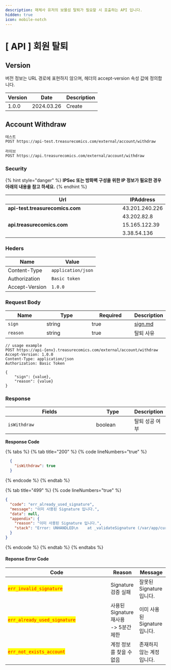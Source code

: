 ```yaml
---
description: 매체사 유저의 보물섬 탈퇴가 필요할 시 호출하는 API 입니다.
hidden: true
icon: mobile-notch
---
```


# \[ API ] 회원 탈퇴

## Version

버전 정보는 URL 경로에 표현하지 않으며, 헤더의 accept-version 속성 값에 정의합니다.

| Version | Date       | Description |
| ------- | ---------- | ----------- |
| 1.0.0   | 2024.03.26 | Create      |

## Account Withdraw

```
테스트
POST https://api-test.treasurecomics.com/external/account/withdraw

라이브
POST https://api.treasurecomics.com/external/account/withdraw
```

### Security

{% hint style="danger" %}
**IPSec 또는 방화벽 구성을 위한 IP 정보가 필요한 경우 아래의 내용을 참고 하세요.**
{% endhint %}

<table><thead><tr><th width="344">Url</th><th>IPAddress</th></tr></thead><tbody><tr><td><strong>api-test.treasurecomics.com</strong></td><td>43.201.240.226</td></tr><tr><td></td><td>43.202.82.8</td></tr><tr><td><strong>api.treasurecomics.com</strong></td><td>15.165.122.39</td></tr><tr><td></td><td>3.38.54.136</td></tr></tbody></table>

### Heders

| Name           | Value              |
| -------------- | ------------------ |
| Content-Type   | `application/json` |
| Authorization  | `Basic token`      |
| Accept-Version | `1.0.0`            |

### **Request Body**

<table data-full-width="false"><thead><tr><th width="116">Name</th><th width="141">Type</th><th width="127">Required</th><th>Description</th></tr></thead><tbody><tr><td><code>sign</code></td><td>string</td><td>true</td><td><a data-mention href="web-view/sign.md">sign.md</a></td></tr><tr><td><code>reason</code></td><td>string</td><td>true</td><td>탈퇴 사유</td></tr></tbody></table>

```
// usage example
POST https://api-{env}.treasurecomics.com/external/account/withdraw
Accept-Version: 1.0.0
Content-Type: application/json
Authorization: Basic Token

{
    "sign": {value},
    "reason": {value}
}
```

### **Response**

<table><thead><tr><th width="270">Fields</th><th width="106">Type</th><th>Description</th></tr></thead><tbody><tr><td><code>isWithdraw</code></td><td>boolean</td><td>탈퇴 성공 여부</td></tr></tbody></table>

**Response Code**

{% tabs %}
{% tab title="200" %}
{% code lineNumbers="true" %}
```json
  {
    "isWithdraw": true
  }
```
{% endcode %}
{% endtab %}

{% tab title="499" %}
{% code lineNumbers="true" %}
```json
{
  "code": "err_already_used_signature",
  "message": "이미 사용된 Signature 입니다.",
  "data": null,
  "appendix": {
    "reason": "이미 사용된 Signature 입니다.",
    "stack": "Error: UNHANDLED\n    at _validateSignature (/var/app/current/build/controllers/external/toss/recentView/get.1.0.0.js:33:15)\n    at process.processTicksAndRejections (node:internal/process/task_queues:95:5)"
  }
}
```
{% endcode %}
{% endtab %}
{% endtabs %}

#### Reponse Error Code

<table><thead><tr><th width="307">Code</th><th>Reason</th><th>Message</th></tr></thead><tbody><tr><td><mark style="color:red;"><code>err_invalid_signature</code></mark></td><td>Signature 검증 실패</td><td>잘못된 Signature 입니다.</td></tr><tr><td><mark style="color:red;"><code>err_already_used_signature</code></mark></td><td>사용된 Signature 재사용<br>-> 5분간 제한</td><td>이미 사용된 Signature 입니다.</td></tr><tr><td><mark style="color:red;"><code>err_not_exists_account</code></mark></td><td>계정 정보를 찾을 수 없음</td><td>존재하지 않는 계정입니다.</td></tr></tbody></table>







